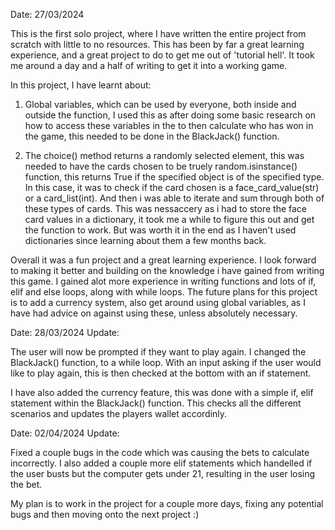 Date: 27/03/2024

This is the first solo project, where I have written the entire project from scratch with little to no resources. 
This has been by far a great learning experience, and a great project to do to get me out of 'tutorial hell'. 
It took me around a day and a half of writing to get it into a working game.

In this project, I have learnt about:

1. Global variables, which can be used by everyone, both inside and outside the function,
I used this as after doing some basic research on how to access these variables in the to
then calculate who has won in the game, this needed to be done in the BlackJack() function.

2. The choice() method returns a randomly selected element, this was needed to have the cards chosen
to be truely random.isinstance() function, this returns True if the specified object is of the specified type.
In this case, it was to check if the card chosen is a face_card_value(str) or a card_list(int). And then i was
able to iterate and sum through both of these types of cards. This was nessaccery as i had to store the face
card values in a dictionary, it took me a while to figure this out and get the function to work. But was worth
it in the end as I haven't used dictionaries since learning about them a few months back.

Overall it was a fun project and a great learning experience. I look forward to making it better and building on 
the knowledge i have gained from writing this game. I gained alot more experience in writing functions and lots 
of if, elif and else loops, along with while loops. The future plans for this project is to add a currency system, 
also get around using global variables, as I have had advice on against using these, unless absolutely necessary.


Date: 28/03/2024
Update:

The user will now be prompted if they want to play again. I changed the BlackJack() function, to a while loop. With an input asking if the user would like to play again, this is then checked at the bottom with an if statement.

I have also added the currency feature, this was done with a simple if, elif statement within the BlackJack() function. This checks all the different scenarios and updates the players wallet accordinly. 


Date: 02/04/2024
Update:

Fixed a couple bugs in the code which was causing the bets to calculate incorrectly. I also added a couple more elif statements which handelled if the user busts but the computer gets under 21, resulting in the user losing the bet. 

My plan is to work in the project for a couple more days, fixing any potential bugs and then moving onto the next project :)
